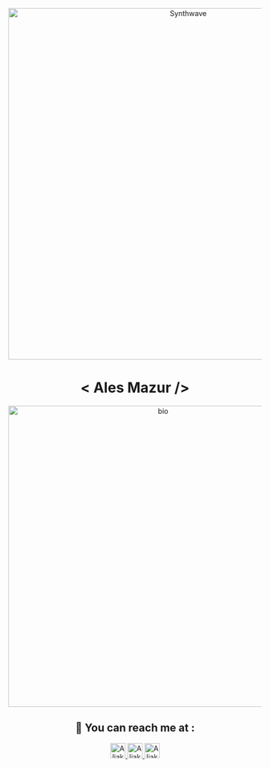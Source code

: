 <p align="center"><img  style={position:"absolute"} src="https://thumbs.gfycat.com/GoodnaturedFondGaur-size_restricted.gif" alt="Synthwave" height="auto" width="700"></p>
<h1  style={{color:"green"}} align="center">< Ales Mazur /></h1>
<p align="center"><img src="https://lh3.googleusercontent.com/drive-viewer/AITFw-wibZPzAsUbbd-iAgnuE8Ad-U_Ow2fdvVtYYRPeIjCvwAVR9DXdachEBxuZgfDJ8UAFTxUHYLzY7cFQmelikk4DjlzeZQ=s1600" alt="bio" height="auto" width="600"></p>





<h2 align="center"> 🙌 You can reach me at :</h2>

<p align="center">
  <a target="blank" href="https://www.linkedin.com/in/aliesmazur">
    <img src="https://www.vectorlogo.zone/logos/linkedin/linkedin-icon.svg" alt="Aliaksandr Mazurkevich LinkedIn Profile" height="30" width="30">
  </a>
<a  target="blank" href="https://mazurkevich.com">
    <img src="https://www.vectorlogo.zone/logos/wordpress/wordpress-tile.svg" alt=" Aliaksandr Mazurkevich oficcial website" height="30" width="30">
  </a>

  <a target="blank" href="https://www.youtube.com/channel/alesmazur7640">
    <img src="https://www.vectorlogo.zone/logos/youtube/youtube-icon.svg" alt="Aliaksandr Mazurkevich YouTube Channel" height="30" width="30">
  </a>
</p>










